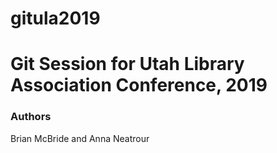 # gitula2019

# Git Session for Utah Library Association Conference, 2019

### Authors

Brian McBride and Anna Neatrour
